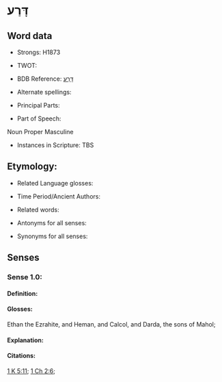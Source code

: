 # דָּרַע

<!-- Status: S2="NeedsEdits" -->
<!-- Lexica used for edits:   -->

## Word data

* Strongs: H1873

* TWOT: 

* BDB Reference: [דָּרַע](rc://en/bdb/dict/d.ch.ac)

* Alternate spellings:

* Principal Parts:

* Part of Speech:

Noun Proper Masculine

* Instances in Scripture: TBS

## Etymology:

* Related Language glosses:

* Time Period/Ancient Authors:

* Related words:

* Antonyms for all senses:

* Synonyms for all senses:

## Senses

### Sense 1.0:

#### Definition:

#### Glosses:

Ethan the Ezrahite, and Heman, and Calcol, and Darda, the sons of Mahol; 

#### Explanation:

#### Citations:

[1 K 5:11](rc://he/uhb/book/1ki/5/11); [1 Ch 2:6](rc://he/uhb/book/1ch/2/6); 

